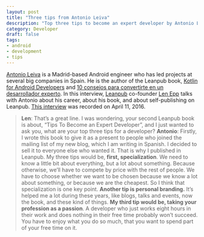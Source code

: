 ```yaml
---
layout: post
title: "Three tips from Antonio Leiva"
description: "Top three tips to become an expert developer by Antonio Leiva"
category: Developer
draft: false
tags:
- android
- development
- tips
---
```


[Antonio Leiva](http://antonioleiva.com/) is a Madrid-based Android engineer who has led projects at several big companies in Spain. He is the author of the Leanpub book, [Kotlin for Android Developers](https://leanpub.com/kotlin-for-android-developers) and [10 consejos para convertirte en un desarrollador experto](https://leanpub.com/desarrollador-experto). In this interview, [Leanpub](https://leanpub.com/) co-founder [Len Epp](https://twitter.com/lenepp) talks with Antonio about his career, about his book, and about self-publishing on Leanpub.
[This interview](https://leanpub.com/blog/2016/06/antonio-leiva) was recorded on April 11, 2016.

> **Len**: That’s a great line. I was wondering, your second Leanpub book is about, “Tips To Become an Expert Developer”, and I just wanted to ask you, what are your top three tips for a developer?
> **Antonio**: Firstly, I wrote this book to give it as a present to people who joined the mailing list of my new blog, which I am writing in Spanish. I decided to sell it to everyone else who wanted it. That is why I published in Leanpub.
> My three tips would be, **first, specialization**. We need to know a little bit about everything, but a lot about something. Because otherwise, we’ll have to compete by price with the rest of people. We have to choose whether we want to be chosen because we know a lot about something, or because we are the cheapest. So I think that specialization is one key point.
> **Another tip is personal branding.** It’s helped me a lot during these years, like blogs, talks and events, now the book, and these kind of things.
> **My third tip would be, taking your profession as a passion**. A developer who just works eight hours in their work and does nothing in their free time probably won’t succeed. You have to enjoy what you do so much, that you want to spend part of your free time on it.